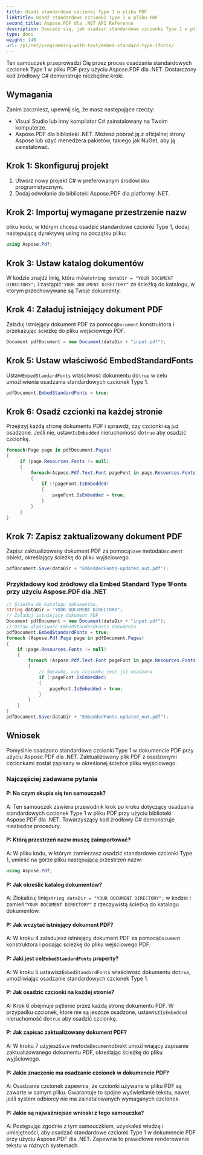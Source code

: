```yaml
---
title: Osadź standardowe czcionki Type 1 w pliku PDF
linktitle: Osadź standardowe czcionki Type 1 w pliku PDF
second_title: Aspose.PDF dla .NET API Reference
description: Dowiedz się, jak osadzać standardowe czcionki Type 1 w plikach PDF za pomocą Aspose.PDF dla platformy .NET.
type: docs
weight: 140
url: /pl/net/programming-with-text/embed-standard-type-1fonts/
---
```

Ten samouczek przeprowadzi Cię przez proces osadzania standardowych czcionek Type 1 w pliku PDF przy użyciu Aspose.PDF dla .NET. Dostarczony kod źródłowy C# demonstruje niezbędne kroki.

## Wymagania
Zanim zaczniesz, upewnij się, że masz następujące rzeczy:

- Visual Studio lub inny kompilator C# zainstalowany na Twoim komputerze.
- Aspose.PDF dla biblioteki .NET. Możesz pobrać ją z oficjalnej strony Aspose lub użyć menedżera pakietów, takiego jak NuGet, aby ją zainstalować.

## Krok 1: Skonfiguruj projekt
1. Utwórz nowy projekt C# w preferowanym środowisku programistycznym.
2. Dodaj odwołanie do biblioteki Aspose.PDF dla platformy .NET.

## Krok 2: Importuj wymagane przestrzenie nazw
pliku kodu, w którym chcesz osadzić standardowe czcionki Type 1, dodaj następującą dyrektywę using na początku pliku:

```csharp
using Aspose.Pdf;
```

## Krok 3: Ustaw katalog dokumentów
 W kodzie znajdź linię, która mówi`string dataDir = "YOUR DOCUMENT DIRECTORY";` i zastąpić`"YOUR DOCUMENT DIRECTORY"` ze ścieżką do katalogu, w którym przechowywane są Twoje dokumenty.

## Krok 4: Załaduj istniejący dokument PDF
 Załaduj istniejący dokument PDF za pomocą`Document` konstruktora i przekazując ścieżkę do pliku wejściowego PDF.

```csharp
Document pdfDocument = new Document(dataDir + "input.pdf");
```

## Krok 5: Ustaw właściwość EmbedStandardFonts
 Ustaw`EmbedStandardFonts` właściwość dokumentu do`true` w celu umożliwienia osadzania standardowych czcionek Type 1.

```csharp
pdfDocument.EmbedStandardFonts = true;
```

## Krok 6: Osadź czcionki na każdej stronie
 Przejrzyj każdą stronę dokumentu PDF i sprawdź, czy czcionki są już osadzone. Jeśli nie, ustaw`IsEmbedded` nieruchomość do`true` aby osadzić czcionkę.

```csharp
foreach(Page page in pdfDocument.Pages)
{
     if (page.Resources.Fonts != null)
     {
         foreach(Aspose.Pdf.Text.Font pageFont in page.Resources.Fonts)
         {
             if (!pageFont.IsEmbedded)
             {
                 pageFont.IsEmbedded = true;
             }
         }
     }
}
```

## Krok 7: Zapisz zaktualizowany dokument PDF
 Zapisz zaktualizowany dokument PDF za pomocą`Save` metoda`Document` obiekt, określający ścieżkę do pliku wyjściowego.

```csharp
pdfDocument.Save(dataDir + "EmbeddedFonts-updated_out.pdf");
```

### Przykładowy kod źródłowy dla Embed Standard Type 1Fonts przy użyciu Aspose.PDF dla .NET 
```csharp
// Ścieżka do katalogu dokumentów.
string dataDir = "YOUR DOCUMENT DIRECTORY";
// Załaduj istniejący dokument PDF
Document pdfDocument = new Document(dataDir + "input.pdf");
// Ustaw właściwość EmbedStandardFonts dokumentu
pdfDocument.EmbedStandardFonts = true;
foreach (Aspose.Pdf.Page page in pdfDocument.Pages)
{
	if (page.Resources.Fonts != null)
	{
		foreach (Aspose.Pdf.Text.Font pageFont in page.Resources.Fonts)
		{
			// Sprawdź, czy czcionka jest już osadzona
			if (!pageFont.IsEmbedded)
			{
				pageFont.IsEmbedded = true;
			}
		}
	}
}
pdfDocument.Save(dataDir + "EmbeddedFonts-updated_out.pdf");
```

## Wniosek
Pomyślnie osadzono standardowe czcionki Type 1 w dokumencie PDF przy użyciu Aspose.PDF dla .NET. Zaktualizowany plik PDF z osadzonymi czcionkami został zapisany w określonej ścieżce pliku wyjściowego.

### Najczęściej zadawane pytania

#### P: Na czym skupia się ten samouczek?

A: Ten samouczek zawiera przewodnik krok po kroku dotyczący osadzania standardowych czcionek Type 1 w pliku PDF przy użyciu biblioteki Aspose.PDF dla .NET. Towarzyszący kod źródłowy C# demonstruje niezbędne procedury.

#### P: Którą przestrzeń nazw muszę zaimportować?

A: W pliku kodu, w którym zamierzasz osadzić standardowe czcionki Type 1, umieść na górze pliku następującą przestrzeń nazw:

```csharp
using Aspose.Pdf;
```

#### P: Jak określić katalog dokumentów?

 A: Zlokalizuj linię`string dataDir = "YOUR DOCUMENT DIRECTORY";` w kodzie i zamień`"YOUR DOCUMENT DIRECTORY"` z rzeczywistą ścieżką do katalogu dokumentów.

#### P: Jak wczytać istniejący dokument PDF?

 A: W kroku 4 załadujesz istniejący dokument PDF za pomocą`Document` konstruktora i podając ścieżkę do pliku wejściowego PDF.

####  P: Jaki jest cel`EmbedStandardFonts` property?

 A: W kroku 5 ustawisz`EmbedStandardFonts` właściwość dokumentu do`true`, umożliwiając osadzanie standardowych czcionek Type 1.

#### P: Jak osadzić czcionki na każdej stronie?

 A: Krok 6 obejmuje pętlenie przez każdą stronę dokumentu PDF. W przypadku czcionek, które nie są jeszcze osadzone, ustawisz`IsEmbedded` nieruchomość do`true` aby osadzić czcionkę.

#### P: Jak zapisać zaktualizowany dokument PDF?

 A: W kroku 7 użyjesz`Save` metoda`Document`obiekt umożliwiający zapisanie zaktualizowanego dokumentu PDF, określając ścieżkę do pliku wyjściowego.

#### P: Jakie znaczenie ma osadzanie czcionek w dokumencie PDF?

A: Osadzanie czcionek zapewnia, że czcionki używane w pliku PDF są zawarte w samym pliku. Gwarantuje to spójne wyświetlanie tekstu, nawet jeśli system odbiorcy nie ma zainstalowanych wymaganych czcionek.

#### P: Jakie są najważniejsze wnioski z tego samouczka?

A: Postępując zgodnie z tym samouczkiem, uzyskałeś wiedzę i umiejętności, aby osadzać standardowe czcionki Type 1 w dokumencie PDF przy użyciu Aspose.PDF dla .NET. Zapewnia to prawidłowe renderowanie tekstu w różnych systemach.